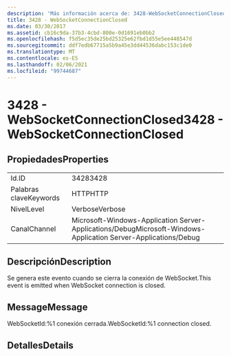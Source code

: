 ```yaml
---
description: 'Más información acerca de: 3428-WebSocketConnectionClosed'
title: 3428 - WebSocketConnectionClosed
ms.date: 03/30/2017
ms.assetid: cb16c9da-37b3-4cbd-800e-0d1691eb0bb2
ms.openlocfilehash: f5d5ec35de25bd25325e62fbd1d55e5ee448547d
ms.sourcegitcommit: ddf7edb67715a5b9a45e3dd44536dabc153c1de0
ms.translationtype: MT
ms.contentlocale: es-ES
ms.lasthandoff: 02/06/2021
ms.locfileid: "99744687"
---
```

# <a name="3428---websocketconnectionclosed"></a><span data-ttu-id="d0823-103">3428 - WebSocketConnectionClosed</span><span class="sxs-lookup"><span data-stu-id="d0823-103">3428 - WebSocketConnectionClosed</span></span>

## <a name="properties"></a><span data-ttu-id="d0823-104">Propiedades</span><span class="sxs-lookup"><span data-stu-id="d0823-104">Properties</span></span>  
  
|||  
|-|-|  
|<span data-ttu-id="d0823-105">Id.</span><span class="sxs-lookup"><span data-stu-id="d0823-105">ID</span></span>|<span data-ttu-id="d0823-106">3428</span><span class="sxs-lookup"><span data-stu-id="d0823-106">3428</span></span>|  
|<span data-ttu-id="d0823-107">Palabras clave</span><span class="sxs-lookup"><span data-stu-id="d0823-107">Keywords</span></span>|<span data-ttu-id="d0823-108">HTTP</span><span class="sxs-lookup"><span data-stu-id="d0823-108">HTTP</span></span>|  
|<span data-ttu-id="d0823-109">Nivel</span><span class="sxs-lookup"><span data-stu-id="d0823-109">Level</span></span>|<span data-ttu-id="d0823-110">Verbose</span><span class="sxs-lookup"><span data-stu-id="d0823-110">Verbose</span></span>|  
|<span data-ttu-id="d0823-111">Canal</span><span class="sxs-lookup"><span data-stu-id="d0823-111">Channel</span></span>|<span data-ttu-id="d0823-112">Microsoft-Windows-Application Server-Applications/Debug</span><span class="sxs-lookup"><span data-stu-id="d0823-112">Microsoft-Windows-Application Server-Applications/Debug</span></span>|  
  
## <a name="description"></a><span data-ttu-id="d0823-113">Descripción</span><span class="sxs-lookup"><span data-stu-id="d0823-113">Description</span></span>  

 <span data-ttu-id="d0823-114">Se genera este evento cuando se cierra la conexión de WebSocket.</span><span class="sxs-lookup"><span data-stu-id="d0823-114">This event is emitted when WebSocket connection is closed.</span></span>  
  
## <a name="message"></a><span data-ttu-id="d0823-115">Message</span><span class="sxs-lookup"><span data-stu-id="d0823-115">Message</span></span>  

 <span data-ttu-id="d0823-116">WebSocketId:%1 conexión cerrada.</span><span class="sxs-lookup"><span data-stu-id="d0823-116">WebSocketId:%1 connection closed.</span></span>  
  
## <a name="details"></a><span data-ttu-id="d0823-117">Detalles</span><span class="sxs-lookup"><span data-stu-id="d0823-117">Details</span></span>
